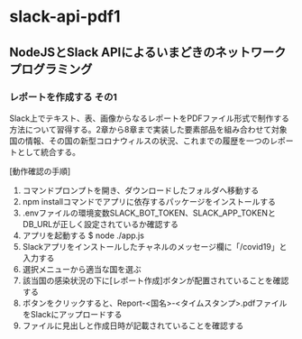 # slack-api-pdf1

## NodeJSとSlack APIによるいまどきのネットワークプログラミング

### レポートを作成する その1

Slack上でテキスト、表、画像からなるレポートをPDFファイル形式で制作する方法について習得する。2章から8章まで実装した要素部品を組み合わせて対象国の情報、その国の新型コロナウィルスの状況、これまでの履歴を一つのレポートとして統合する。

[動作確認の手順]

1. コマンドプロンプトを開き、ダウンロードしたフォルダへ移動する
1. npm installコマンドでアプリに依存するパッケージをインストールする
1. .envファイルの環境変数SLACK_BOT_TOKEN、SLACK_APP_TOKENとDB_URLが正しく設定されているか確認する
1. アプリを起動する
    $ node ./app.js
1. Slackアプリをインストールしたチャネルのメッセージ欄に「/covid19」と入力する
1. 選択メニューから適当な国を選ぶ
1. 該当国の感染状況の下に[レポート作成]ボタンが配置されていることを確認する
1. ボタンをクリックすると、Report-<国名>-<タイムスタンプ>.pdfファイルをSlackにアップロードする
1. ファイルに見出しと作成日時が記載されていることを確認する
